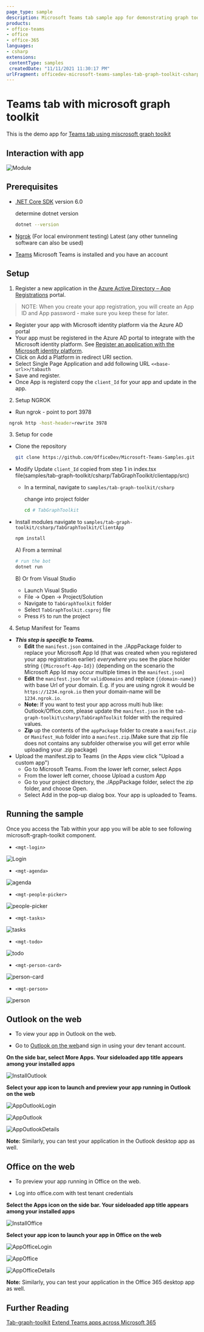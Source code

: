```yaml
---
page_type: sample
description: Microsoft Teams tab sample app for demonstrating graph toolkit component
products:
- office-teams
- office
- office-365
languages:
- csharp
extensions:
 contentType: samples
 createdDate: "11/11/2021 11:30:17 PM"
urlFragment: officedev-microsoft-teams-samples-tab-graph-toolkit-csharp
---
```


# Teams tab with microsoft graph toolkit

This is the demo app for [Teams tab using miscrosoft graph toolkit](https://docs.microsoft.com/en-us/graph/toolkit/get-started/build-a-microsoft-teams-tab?tabs=unpkg%2Cjs)

## Interaction with app

![Module](TabGraphToolkit/Images/TabGraphToolKit.gif)

## Prerequisites

- [.NET Core SDK](https://dotnet.microsoft.com/download) version 6.0

  determine dotnet version
  ```bash
  dotnet --version
  ```
- [Ngrok](https://ngrok.com/download) (For local environment testing) Latest (any other tunneling software can also be used)
  
- [Teams](https://teams.microsoft.com) Microsoft Teams is installed and you have an account

## Setup

1. Register a new application in the [Azure Active Directory – App Registrations](https://go.microsoft.com/fwlink/?linkid=2083908) portal.
> NOTE: When you create your app registration, you will create an App ID and App password - make sure you keep these for later.

  - Register your app with Microsoft identity platform via the Azure AD portal
  - Your app must be registered in the Azure AD portal to integrate with the Microsoft identity platform. See [Register an application with the Microsoft identity platform](https://docs.microsoft.com/en-us/graph/auth-register-app-v2).
  - Click on Add a Platform in redirect URI section.
  - Select Single Page Application and add following URL `<<base-url>>/tabauth`
  - Save and register.
  - Once App is registerd copy the `client_Id` for your app and update in the app.

2. Setup NGROK
 - Run ngrok - point to port 3978

  ```bash
   ngrok http -host-header=rewrite 3978
  ```

3. Setup for code

- Clone the repository

    ```bash
    git clone https://github.com/OfficeDev/Microsoft-Teams-Samples.git
    ```

- Modify Update `client_Id` copied from step 1 in index.tsx file(samples/tab-graph-toolkit/csharp/TabGraphToolkit/clientapp/src)

  - In a terminal, navigate to `samples/tab-graph-toolkit/csharp`

    change into project folder
    ```bash
    cd # TabGraphToolkit
    ```
 - Install modules
   navigate to `samples/tab-graph-toolkit/csharp/TabGraphToolkit/ClientApp`

    ```bash
    npm install
    ```
   A) From a terminal
     ```bash
     # run the bot
     dotnet run
     ```

   B) Or from Visual Studio
     - Launch Visual Studio
     - File -> Open -> Project/Solution
     - Navigate to `TabGraphToolkit` folder
     - Select `TabGraphToolkit.csproj` file
     - Press `F5` to run the project 
     
4. Setup Manifest for Teams
- __*This step is specific to Teams.*__
    - **Edit** the `manifest.json` contained in the ./AppPackage folder to replace your Microsoft App Id (that was created when you registered your app registration earlier) *everywhere* you see the place holder string `{{Microsoft-App-Id}}` (depending on the scenario the Microsoft App Id may occur multiple times in the `manifest.json`)
    - **Edit** the `manifest.json` for `validDomains` and replace `{{domain-name}}` with base Url of your domain. E.g. if you are using ngrok it would be `https://1234.ngrok.io` then your domain-name will be `1234.ngrok.io`.
    - **Note:** If you want to test your app across multi hub like: Outlook/Office.com, please update the `manifest.json` in the `tab-graph-toolkit\csharp\TabGraphToolkit` folder with the required values.
    - **Zip** up the contents of the `appPackage` folder to create a `manifest.zip` or `Manifest_Hub` folder into a `manifest.zip`.(Make sure that zip file does not contains any subfolder otherwise you will get error while uploading your .zip package) 
 - Upload the manifest.zip to Teams (in the Apps view click "Upload a custom app")
   - Go to Microsoft Teams. From the lower left corner, select Apps
   - From the lower left corner, choose Upload a custom App
   - Go to your project directory, the ./AppPackage folder, select the zip folder, and choose Open.
   - Select Add in the pop-up dialog box. Your app is uploaded to Teams. 
   
## Running the sample
Once you access the Tab within your app you will be able to see following microsoft-graph-toolkit component. 

- `<mgt-login>`

![Login](TabGraphToolkit/Images/login.png)

- `<mgt-agenda>`

![agenda](TabGraphToolkit/Images/agenda.png)

- `<mgt-people-picker>`

![people-picker](TabGraphToolkit/Images/people-picker.png)

- `<mgt-tasks>`

![tasks](TabGraphToolkit/Images/tasks.png)

- `<mgt-todo>`

![todo](TabGraphToolkit/Images/todo.png)

- `<mgt-person-card>`

![person-card](TabGraphToolkit/Images/person-card.png)

- `<mgt-person>`

![person](TabGraphToolkit/Images/person.png)

## Outlook on the web

- To view your app in Outlook on the web.

- Go to [Outlook on the web](https://outlook.office.com/mail/)and sign in using your dev tenant account.

**On the side bar, select More Apps. Your sideloaded app title appears among your installed apps**

![InstallOutlook](TabGraphToolkit/Images/InstallOutlook.png)

**Select your app icon to launch and preview your app running in Outlook on the web**

![AppOutlookLogin](TabGraphToolkit/Images/AppOutlookLogin.png)

![AppOutlook](TabGraphToolkit/Images/AppOutlook.png)

![AppOutlookDetails](TabGraphToolkit/Images/AppOutlookDetails.png)

**Note:** Similarly, you can test your application in the Outlook desktop app as well.

## Office on the web

- To preview your app running in Office on the web.

- Log into office.com with test tenant credentials

**Select the Apps icon on the side bar. Your sideloaded app title appears among your installed apps**

![InstallOffice](TabGraphToolkit/Images/InstallOffice.png)

**Select your app icon to launch your app in Office on the web**

![AppOfficeLogin](TabGraphToolkit/Images/AppOfficeLogin.png) 

![AppOffice](TabGraphToolkit/Images/AppOffice.png) 

![AppOfficeDetails](TabGraphToolkit/Images/AppOfficeDetails.png) 

**Note:** Similarly, you can test your application in the Office 365 desktop app as well.

## Further Reading
[Tab-graph-toolkit](https://learn.microsoft.com/en-us/graph/toolkit/get-started/build-a-microsoft-teams-tab?tabs=unpkg%2Chtml)
[Extend Teams apps across Microsoft 365](https://learn.microsoft.com/en-us/microsoftteams/platform/m365-apps/overview)
